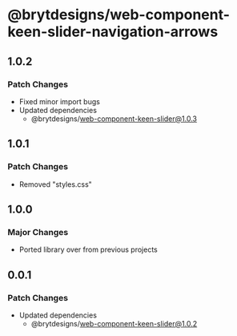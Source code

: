 # @brytdesigns/web-component-keen-slider-navigation-arrows

## 1.0.2

### Patch Changes

- Fixed minor import bugs
- Updated dependencies
  - @brytdesigns/web-component-keen-slider@1.0.3

## 1.0.1

### Patch Changes

- Removed "styles.css"

## 1.0.0

### Major Changes

- Ported library over from previous projects

## 0.0.1

### Patch Changes

- Updated dependencies
  - @brytdesigns/web-component-keen-slider@1.0.2

